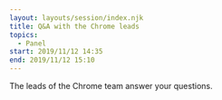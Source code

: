```yaml
---
layout: layouts/session/index.njk
title: Q&A with the Chrome leads
topics:
  - Panel
start: 2019/11/12 14:35
end: 2019/11/12 15:10
---
```


The leads of the Chrome team answer your questions.
